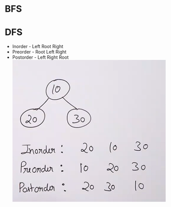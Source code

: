 # BFS

# DFS
* Inorder - Left Root Right
* Preorder - Root Left Right
* Postorder - Left Right Root
![Example](image.png)

